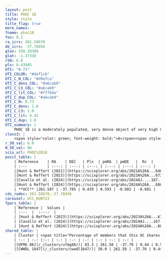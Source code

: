 ```yaml
---
layout: post
title: PHOC 18
style: style
title_flag: true
more_names: 
fname: phoc18
fov: 0.2
ra_icrs: 261.58678
de_icrs: -37.78456
glon: 350.39309
glat: -1.37338
r50: 6.0
plx: 0.43945
UTI: "0.71"
UTI_COLOR: "#def1cb"
UTI_C_N_COL: "#d9efca"
UTI_C_dens_COL: "#a6cab9"
UTI_C_C3_COL: "#a6cab9"
UTI_C_lit_COL: "#fff6da"
UTI_C_dup_COL: "#a6cab9"
UTI_C_N: 0.73
UTI_C_dens: 1.0
UTI_C_C3: 1.0
UTI_C_lit: 0.42
UTI_C_dup: 1.0
UTI_summary: |
    PHOC 18 is a moderately populated, very dense object of very high C3 quality. It is poorly studied in the literature. This object shares a large percentage of members with 2 later reported entries.
class3: |
    <span style="color: green; font-weight: bold;">A</span><span style="color: green; font-weight: bold;">A</span>
r_50_val: 6.0
N_50_val: 96
scix_url: PHOC%2018
posit_table: |
    | Reference    | RA    | DEC   | Plx  | pmRA  | pmDE   |  Rv  |
    | :---         | :---: | :---: | :---: | :---: | :---: | :---: |
    |[Hunt & Reffert (2021)](https://scixplorer.org/abs/2021A%26A...646A.104H) | 261.548 | -37.822 | 0.431 | 0.587 | -0.99 | -- |
    |[Hunt & Reffert (2023)](https://scixplorer.org/abs/2023A%26A...673A.114H) | 261.597 | -37.747 | 0.441 | 0.57 | -0.98 | -19.506 |
    |[Cavallo et al. (2024)](https://scixplorer.org/abs/2024AJ....167...12C) | 261.568 | -37.777 | 0.44 | -- | -- | -- |
    |[Hunt & Reffert (2024)](https://scixplorer.org/abs/2024A%26A...686A..42H) | 261.597 | -37.747 | 0.441 | 0.57 | -0.98 | -19.506 |
    | **UCC** |261.587 | -37.785 | 0.439 | 0.593 | -0.982 | -8.601 | 
cds_radec: 261.58678,-37.78456
carousel: UCC_HUNT23
fpars_table: |
    | Reference |  Values |
    | :---  |  :---:  |
    | [Hunt & Reffert (2023)](https://scixplorer.org/abs/2023A%26A...673A.114H) | `AV50=3.411, diffAV50=1.318, MOD50=11.636, logAge50=7.69` |
    | [Cavallo et al. (2024)](https://scixplorer.org/abs/2024AJ....167...12C) | `AV50=3.54, dMod50=12.12, logAge50=7.63, [Fe/H]50=0.97` |
    | [Hunt & Reffert (2024)](https://scixplorer.org/abs/2024A%26A...686A..42H) | `MassJ=843.572` |
shared_table: |
    | Cluster | <span title="Percentage of members that this OC shares with the ones listed">%</span>   | RA   | DEC   | Plx   | pmRA  | pmDE  | Rv | UTI |
    | :-: | :-: |:-: | :-: | :-: | :-: | :-: | :-: | :-: |
    |[UFMG 86](/_clusters/ufmg86/)| 83.3 | 261.58 | -37.79 | 0.44 | 0.59 | -0.98 | -8.6 |0.03 |
    |[CWWDL 1647](/_clusters/cwwdl1647/)| 50.0 | 261.58 | -37.76 | 0.44 | 0.57 | -0.98 | -8.6 |0.0 |
---
```

